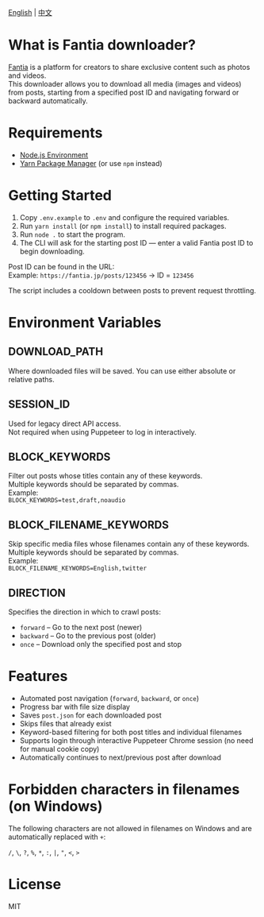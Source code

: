 [English](README.md) | [中文](README.zh.md)

# What is Fantia downloader?

[Fantia](https://fantia.jp) is a platform for creators to share exclusive content such as photos and videos.  
This downloader allows you to download all media (images and videos) from posts, starting from a specified post ID and navigating forward or backward automatically.

# Requirements
- [Node.js Environment](https://nodejs.org)
- [Yarn Package Manager](https://classic.yarnpkg.com/en/docs/install/) (or use `npm` instead)

# Getting Started
1. Copy `.env.example` to `.env` and configure the required variables.
2. Run `yarn install` (or `npm install`) to install required packages.
3. Run `node .` to start the program.
4. The CLI will ask for the starting post ID — enter a valid Fantia post ID to begin downloading.

Post ID can be found in the URL:  
Example: `https://fantia.jp/posts/123456` → ID = `123456`

The script includes a cooldown between posts to prevent request throttling.

# Environment Variables

## DOWNLOAD_PATH
Where downloaded files will be saved. You can use either absolute or relative paths.  

## SESSION_ID
Used for legacy direct API access.  
Not required when using Puppeteer to log in interactively.

## BLOCK_KEYWORDS
Filter out posts whose titles contain any of these keywords.  
Multiple keywords should be separated by commas.  
Example:  
`BLOCK_KEYWORDS=test,draft,noaudio`

## BLOCK_FILENAME_KEYWORDS
Skip specific media files whose filenames contain any of these keywords.  
Multiple keywords should be separated by commas.  
Example:  
`BLOCK_FILENAME_KEYWORDS=English,twitter`

## DIRECTION
Specifies the direction in which to crawl posts:
- `forward` – Go to the next post (newer)
- `backward` – Go to the previous post (older)
- `once` – Download only the specified post and stop

# Features
- Automated post navigation (`forward`, `backward`, or `once`)
- Progress bar with file size display
- Saves `post.json` for each downloaded post
- Skips files that already exist
- Keyword-based filtering for both post titles and individual filenames
- Supports login through interactive Puppeteer Chrome session (no need for manual cookie copy)
- Automatically continues to next/previous post after download

# Forbidden characters in filenames (on Windows)
The following characters are not allowed in filenames on Windows and are automatically replaced with `+`:

`/`, `\`, `?`, `%`, `*`, `:`, `|`, `"`, `<`, `>`

# License
MIT
